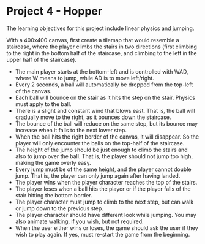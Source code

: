 # Project 4 - Hopper

The learning objectives for this project include linear physics and jumping.

With a 400x400 canvas, first create a tilemap that would resemble a staircase, where the player climbs the stairs in two directions (first climbing to the right in the bottom half of the staircase, and climbing to the left in the upper half of the staircase).

- The main player starts at the bottom-left and is controlled with WAD, where W means to jump, while AD is to move left/right.
- Every 2 seconds, a ball will automatically be dropped from the top-left of the canvas.
- Each ball will bounce on the stair as it hits the step on the stair. Physics must apply to the ball.
- There is a slight and constant wind that blows east. That is, the ball will gradually move to the right, as it bounces down the staircase.
- The bounce of the ball will reduce on the same step, but its bounce may increase when it falls to the next lower step.
- When the ball hits the right border of the canvas, it will disappear. So the player will only encounter the balls on the top-half of the staircase.
- The height of the jump should be just enough to climb the stairs and also to jump over the ball. That is, the player should not jump too high, making the game overly easy.
- Every jump must be of the same height, and the player cannot double jump. That is, the player can only jump again after having landed.
- The player wins when the player character reaches the top of the stairs.
- The player loses when a ball hits the player or if the player falls of the stair hitting the bottom border.
- The player character must jump to climb to the next step, but can walk or jump down to the previous step.
- The player character should have different look while jumping. You may also animate walking, if you wish, but not required.
- When the user either wins or loses, the game should ask the user if they wish to play again. If yes, must re-start the game from the beginning.

